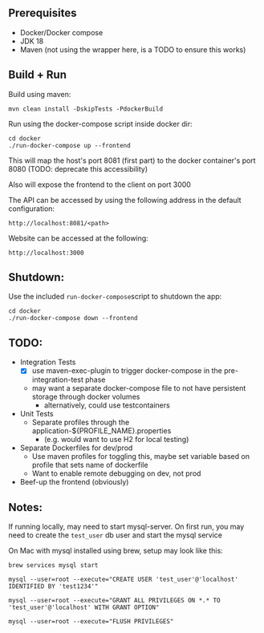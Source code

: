 ## Prerequisites

- Docker/Docker compose
- JDK 18
- Maven (not using the wrapper here, is a TODO to ensure this works)
 
## Build + Run

Build using maven:

    mvn clean install -DskipTests -PdockerBuild

Run using the docker-compose script inside docker dir:

    cd docker
    ./run-docker-compose up --frontend

This will map the host's port 8081 (first part) to the docker container's port 8080 (TODO: deprecate this accessibility)

Also will expose the frontend to the client on port 3000

The API can be accessed by using the following address in the default configuration:

    http://localhost:8081/<path>

Website can be accessed at the following:

    http://localhost:3000

## Shutdown:

Use the included `run-docker-compose`script to shutdown the app:

    cd docker
    ./run-docker-compose down --frontend

## TODO:

- Integration Tests
  - [x] use maven-exec-plugin to trigger docker-compose in the pre-integration-test phase
  - may want a separate docker-compose file to not have persistent storage through docker volumes
    - alternatively, could use testcontainers
- Unit Tests
  - Separate profiles through the application-${PROFILE_NAME}.properties
    - (e.g. would want to use H2 for local testing)
- Separate Dockerfiles for dev/prod
  - Use maven profiles for toggling this, maybe set variable based on profile that sets name of dockerfile
  - Want to enable remote debugging on dev, not prod
- Beef-up the frontend (obviously)


## Notes:

If running locally, may need to start mysql-server. On first run, you may need to create the `test_user` db user and start the mysql service

On Mac with mysql installed using brew, setup may look like this:

    brew services mysql start

    mysql --user=root --execute="CREATE USER 'test_user'@'localhost' IDENTIFIED BY 'test1234'"

    mysql --user=root --execute="GRANT ALL PRIVILEGES ON *.* TO 'test_user'@'localhost' WITH GRANT OPTION"

    mysql --user=root --execute="FLUSH PRIVILEGES"
